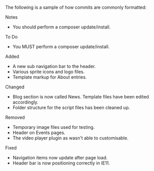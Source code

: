 The following is a sample of how commits are commonly formatted:

Notes
- You should perform a composer update/install.

To Do
- You MUST perform a composer update/install.

Added
- A new sub navigation bar to the header.
- Various sprite icons and logo files.
- Template markup for About entries.

Changed
- Blog section is now called News. Template files have been edited accordingly.
- Folder structure for the script files has been cleaned up.

Removed
- Temporary image files used for testing.
- Header on Events pages.
- The video player plugin as wasn't able to customisable.

Fixed
- Navigation items now update after page load.
- Header bar is now positioning correctly in IE11.
